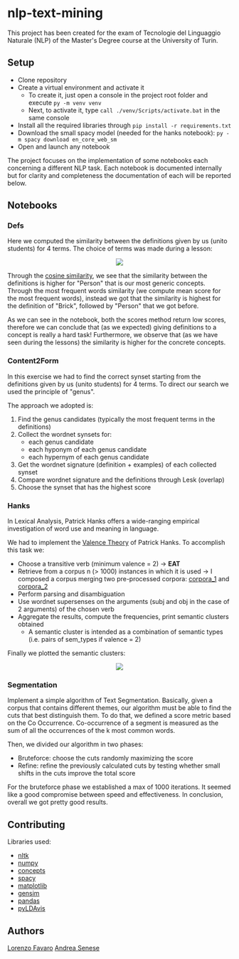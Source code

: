 # nlp-text-mining
This project has been created for the exam of Tecnologie del Linguaggio Naturale (NLP) of the Master's Degree course at the University of Turin.

## Setup
- Clone repository
- Create a virtual environment and activate it
    - To create it, just open a console in the project root folder and execute `py -m venv venv`
    - Next, to activate it, type `call ./venv/Scripts/activate.bat` in the same console
- Install all the required libraries through `pip install -r requirements.txt`
- Download the small spacy model (needed for the hanks notebook): `py -m spacy download en_core_web_sm`
- Open and launch any notebook

The project focuses on the implementation of some notebooks each concerning a different NLP task. Each notebook is documented internally but for clarity and completeness the documentation of each will be reported below.

## Notebooks

### Defs
Here we computed the similarity between the definitions given by us (unito students) for 4 terms. The choice of terms was made during a lesson:
<p align="center">
  <img src="https://github.com/lorenzofavaro/nlp-text-mining/blob/main/docs/word_categories.png"/>
</p>

Through the [cosine similarity](https://en.wikipedia.org/wiki/Cosine_similarity), we see that the similarity between the definitions is higher for "Person" that is our most generic concepts.
Through the most frequent words similarity (we compute mean score for the most frequent words), instead we got that the similarity is highest for the definition of "Brick", followed by "Person" that we got before.

As we can see in the notebook, both the scores method return low scores, therefore we can conclude that (as we expected) giving definitions to a concept is really a hard task!
Furthermore, we observe that (as we have seen during the lessons) the similarity is higher for the concrete concepts.

### Content2Form
In this exercise we had to find the correct synset starting from the definitions given by us (unito students) for 4 terms. To direct our search we used the principle of "genus".

The approach we adopted is:
 1. Find the genus candidates (typically the most frequent terms in the definitions)
 2. Collect the wordnet synsets for:
    - each genus candidate
    - each hyponym of each genus candidate
    - each hypernym of each genus candidate
 3. Get the wordnet signature (definition + examples) of each collected synset
 4. Compare wordnet signature and the definitions through Lesk (overlap)
 5. Choose the synset that has the highest score

### Hanks
In Lexical Analysis, Patrick Hanks offers a wide-ranging empirical investigation of word use and meaning in language.

We had to implement the [Valence Theory](http://clg.wlv.ac.uk/papers/hanks-2012a.pdf) of Patrick Hanks. To accomplish this task we:
 - Choose a transitive verb (minimum valence = 2) &rarr; **EAT**
 - Retrieve from a corpus n (> 1000) instances in which it is used &rarr; I composed a corpus merging two pre-processed corpora: [corpora_1](https://sentence.yourdictionary.com/eat) and [corpora_2](https://wortschatz.uni-leipzig.de/en/download/English)
 - Perform parsing and disambiguation
 - Use wordnet supersenses on the arguments (subj and obj in the case of 2 arguments) of the chosen verb
 - Aggregate the results, compute the frequencies, print semantic clusters obtained
    - A semantic cluster is intended as a combination of semantic types (i.e. pairs of sem_types if valence = 2)

Finally we plotted the semantic clusters:
<p align="center">
  <img src="https://github.com/lorenzofavaro/nlp-text-mining/blob/main/docs/hanks.png"/>
</p>

### Segmentation
Implement a simple algorithm of Text Segmentation. Basically, given a corpus that contains different themes, our algorithm must be able to find the cuts that best distinguish them.
To do that, we defined a score metric based on the Co Occurrence. Co-occurrence of a segment is measured as the sum of all the occurrences of the k most common words.

Then, we divided our algorithm in two phases:
 - Bruteforce: choose the cuts randomly maximizing the score
 - Refine: refine the previously calculated cuts by testing whether small shifts in the cuts improve the total score

For the bruteforce phase we established a max of 1000 iterations. It seemed like a good compromise between speed and effectiveness.
In conclusion, overall we got pretty good results.

## Contributing
Libraries used:
- [nltk](https://www.nltk.org/)
- [numpy](https://numpy.org/)
- [concepts](https://pypi.org/project/concepts/)
- [spacy](https://spacy.io/)
- [matplotlib](https://matplotlib.org/)
- [gensim](https://radimrehurek.com/gensim/)
- [pandas](https://pandas.pydata.org/)
- [pyLDAvis](https://pyldavis.readthedocs.io/en/latest/readme.html)

## Authors
[Lorenzo Favaro](https://github.com/lorenzofavaro)
[Andrea Senese](https://github.com/AndreaSenese)